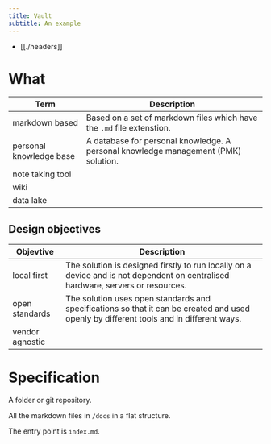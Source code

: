 ```yaml
---
title: Vault
subtitle: An example
---
```


* [[./headers]]

# What

| Term | Description |
|-|-|
| markdown based | Based on a set of markdown files which have the `.md` file extenstion. |
| personal knowledge base | A database for personal knowledge. A personal knowledge management (PMK) solution. |
| note taking tool |
| wiki |
| data lake |

## Design objectives

| Objevtive | Description |
|-|-|
| local first | The solution is designed firstly to run locally on a device and is not dependent on centralised hardware, servers or resources. |
| open standards | The solution uses open standards and specifications so that it can be created and used openly by different tools and in different ways. |
| vendor agnostic | 

# Specification

A folder or git repository.

All the markdown files in `/docs` in a flat structure.

The entry point is `index.md`.
